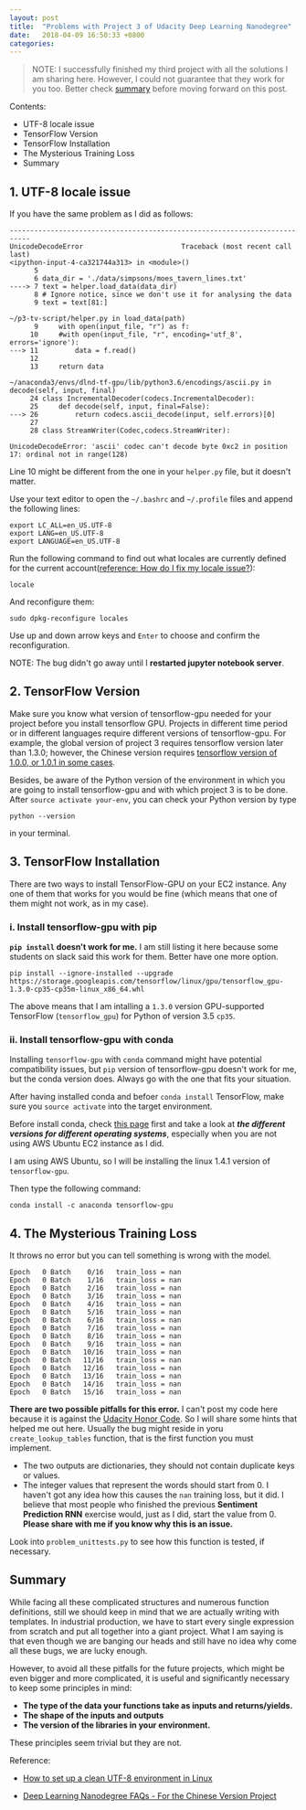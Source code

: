 ```yaml
---
layout: post
title:  "Problems with Project 3 of Udacity Deep Learning Nanodegree"
date:   2018-04-09 16:50:33 +0800
categories: 
---
```


>NOTE:
I successfully finished my third project with all the solutions I am sharing here. However, I could not guarantee that they work for you too. Better check [summary](#summary) before moving forward on this post.

Contents:
* UTF-8 locale issue
* TensorFlow Version
* TensorFlow Installation
* The Mysterious Training Loss
* Summary

## 1. UTF-8 locale issue

If you have the same problem as I did as follows:
```
---------------------------------------------------------------------------
UnicodeDecodeError                        Traceback (most recent call last)
<ipython-input-4-ca321744a313> in <module>()
      5 
      6 data_dir = './data/simpsons/moes_tavern_lines.txt'
----> 7 text = helper.load_data(data_dir)
      8 # Ignore notice, since we don't use it for analysing the data
      9 text = text[81:]

~/p3-tv-script/helper.py in load_data(path)
      9     with open(input_file, "r") as f:
     10     #with open(input_file, "r", encoding='utf_8', errors='ignore'):
---> 11         data = f.read()
     12 
     13     return data

~/anaconda3/envs/dlnd-tf-gpu/lib/python3.6/encodings/ascii.py in decode(self, input, final)
     24 class IncrementalDecoder(codecs.IncrementalDecoder):
     25     def decode(self, input, final=False):
---> 26         return codecs.ascii_decode(input, self.errors)[0]
     27 
     28 class StreamWriter(Codec,codecs.StreamWriter):

UnicodeDecodeError: 'ascii' codec can't decode byte 0xc2 in position 17: ordinal not in range(128)
```

Line 10 might be different from the one in your ```helper.py``` file, but it doesn't matter.

Use your text editor to open the ```~/.bashrc``` and ```~/.profile``` files and append the following lines:
```
export LC_ALL=en_US.UTF-8
export LANG=en_US.UTF-8
export LANGUAGE=en_US.UTF-8
```

Run the following command to find out what locales are currently defined for the current account([reference: How do I fix my locale issue?](https://askubuntu.com/questions/162391/how-do-i-fix-my-locale-issue?utm_medium=organic&utm_source=google_rich_qa&utm_campaign=google_rich_qa)):
```
locale
```

And reconfigure them:

```
sudo dpkg-reconfigure locales
```

Use up and down arrow keys and ```Enter``` to choose and confirm the reconfiguration.

NOTE: The bug didn't go away until I **restarted jupyter notebook server**.

## 2. TensorFlow Version

Make sure you know what version of tensorflow-gpu needed for your project before you install tensorflow GPU. Projects in different time period or in different languages require different versions of tensorflow-gpu. For example, the global version of project 3 requires tensorflow version later than 1.3.0; however, the Chinese version requires [tensorflow version of 1.0.0, or 1.0.1 in some cases](https://discussions.youdaxue.com/t/p3/44550).

Besides, be aware of the Python version of the environment in which you are going to install tensorflow-gpu and with which project 3 is to be done. After ```source activate your-env```, you can check your Python version by type
```
python --version
```
in your terminal. 

## 3. TensorFlow Installation

There are two ways to install TensorFlow-GPU on your EC2 instance. Any one of them that works for you would be fine (which means that one of them might not work, as in my case).

### i. Install tensorflow-gpu with pip

**```pip install``` doesn't work for me.** I am still listing it here because some students on slack  said this work for them. Better have one more option.

```
pip install --ignore-installed --upgrade https://storage.googleapis.com/tensorflow/linux/gpu/tensorflow_gpu-1.3.0-cp35-cp35m-linux_x86_64.whl
```

The above means that I am intalling a ```1.3.0``` version GPU-supported TensorFlow (```tensorflow_gpu```) for Python of version 3.5 ```cp35```.

### ii. Install tensorflow-gpu with conda

Installing ```tensorflow-gpu``` with ```conda``` command might have potential compatibility issues, but ```pip``` version of tensorflow-gpu doesn't work for me, but the conda version does. Always go with the one that fits your situation.

After having installed conda and befoer ```conda install``` TensorFlow, make sure you ```source activate``` into the target environment.

Before install conda, check [this page](https://anaconda.org/anaconda/tensorflow-gpu) first and take a look at ***the different versions for different operating systems***, especially when you are not using AWS Ubuntu EC2 instance as I did.

I am using AWS Ubuntu, so I will be installing the linux 1.4.1 version of ```tensorflow-gpu```.

Then type the following command:
```
conda install -c anaconda tensorflow-gpu
```


## 4. The Mysterious Training Loss

It throws no error but you can tell something is wrong with the model.
```
Epoch   0 Batch    0/16   train_loss = nan
Epoch   0 Batch    1/16   train_loss = nan
Epoch   0 Batch    2/16   train_loss = nan
Epoch   0 Batch    3/16   train_loss = nan
Epoch   0 Batch    4/16   train_loss = nan
Epoch   0 Batch    5/16   train_loss = nan
Epoch   0 Batch    6/16   train_loss = nan
Epoch   0 Batch    7/16   train_loss = nan
Epoch   0 Batch    8/16   train_loss = nan
Epoch   0 Batch    9/16   train_loss = nan
Epoch   0 Batch   10/16   train_loss = nan
Epoch   0 Batch   11/16   train_loss = nan
Epoch   0 Batch   12/16   train_loss = nan
Epoch   0 Batch   13/16   train_loss = nan
Epoch   0 Batch   14/16   train_loss = nan
Epoch   0 Batch   15/16   train_loss = nan
```

**There are two possible pitfalls for this error.** I can't post my code here because it is against the [Udacity Honor Code](https://www.udacity.com/legal/community-guidelines). So I will share some hints that helped me out here. Usually the bug might reside in yoru ```create_lookup_tables``` function, that is the first function you must implement.
* The two outputs are dictionaries, they should not contain duplicate keys or values.
* The integer values that represent the words should start from 0. I haven't got any idea how this causes the ```nan``` training loss, but it did. I believe that most people who finished the previous **Sentiment Prediction RNN** exercise would, just as I did, start the value from 0. **Please share with me if you know why this is an issue.**

Look into ```problem_unittests.py``` to see how this function is tested, if necessary.

## Summary

While facing all these complicated structures and numerous function definitions, still we should keep in mind that we are actually writing with templates. In industrial production, we have to start every single expression from scratch and put all together into a giant project. What I am saying is that even though we are banging our heads and still have no idea why come all these bugs, we are lucky enough.

However, to avoid all these pitfalls for the future projects, which might be even bigger and more complicated, it is useful and significantly necessary to keep some principles in mind:

- **The type of the data your functions take as inputs and returns/yields.**
- **The shape of the inputs and outputs**
- **The version of the libraries in your environment.**

These principles seem trivial but they are not.

Reference:

- [How to set up a clean UTF-8 environment in Linux](https://perlgeek.de/en/article/set-up-a-clean-utf8-environment)

- [Deep Learning Nanodegree FAQs - For the Chinese Version Project](https://discussions.youdaxue.com/t/topic/44102)